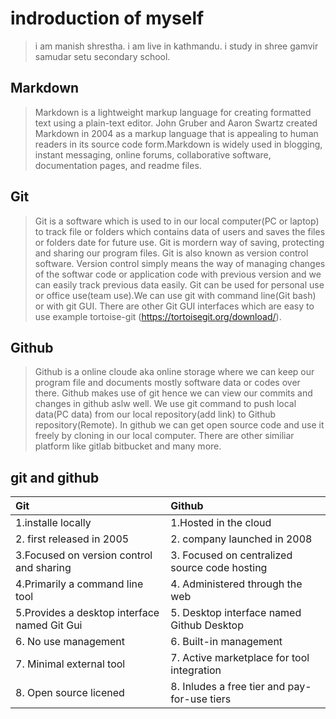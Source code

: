 # indroduction of myself

> i am manish shrestha.
> i am live in kathmandu.
> i study in shree gamvir samudar setu secondary school.

## Markdown

> Markdown is a lightweight markup language for creating formatted text using a plain-text editor. John Gruber and Aaron Swartz created Markdown in 2004 as a markup language that is appealing to human readers in its source code form.Markdown is widely used in blogging, instant messaging, online forums, collaborative software, documentation pages, and readme files.

## Git

> Git is a software which is used to in our local computer(PC or laptop) to track file or folders which contains data of users and saves the files or folders date for future use. Git is mordern way of saving, protecting and sharing our program files. Git is also known as version control software. Version control simply means the way of managing changes of the softwar code or application code with previous version and we can easily track previous data easily. Git can be used for personal use or office use(team use).We can use git with command line(Git bash) or with git GUI. There are other Git GUI interfaces which are easy to use example tortoise-git (https://tortoisegit.org/download/).

## Github

> Github is a online cloude aka online storage where we can keep our program file and documents mostly software data or codes over there. Github makes use of git hence we can view our commits and changes in github aslw well. We use git command to push local data(PC data) from our local repository(add link) to Github repository(Remote). In github we can get open source code and use it freely by cloning in our local computer. There are other similiar platform like gitlab bitbucket and many more.

## git and github

| Git| Github|
|:----|:----|
| 1.installe locally| 1.Hosted in the cloud|
|2. first released in 2005| 2. company launched in 2008|
|3.Focused on version control and sharing| 3. Focused on centralized source code hosting|
|4.Primarily a command line tool|4. Administered through the web|
| 5.Provides a desktop interface named Git Gui|5. Desktop interface named Github Desktop|
|6. No use management|6. Built-in management|
|7. Minimal external tool|7. Active marketplace for tool integration|
|8. Open source licened|8. Inludes a free tier and pay-for-use tiers|



